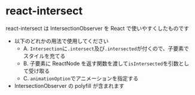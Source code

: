 # react-intersect

react-intersect は IntersectionObserver を React で使いやすくしたものです

- 以下のどれかの用法で使用してください
  - A. `Intersection`に`.intersect`及び`.intersected`が付くので、子要素でスタイルを充てる
  - B. 子要素に ReactNode を返す関数を渡して`isIntersected`を引数として受け取る
  - C. `animationOption`でアニメーションを指定する
- IntersectionObserver の polyfill が含まれます
